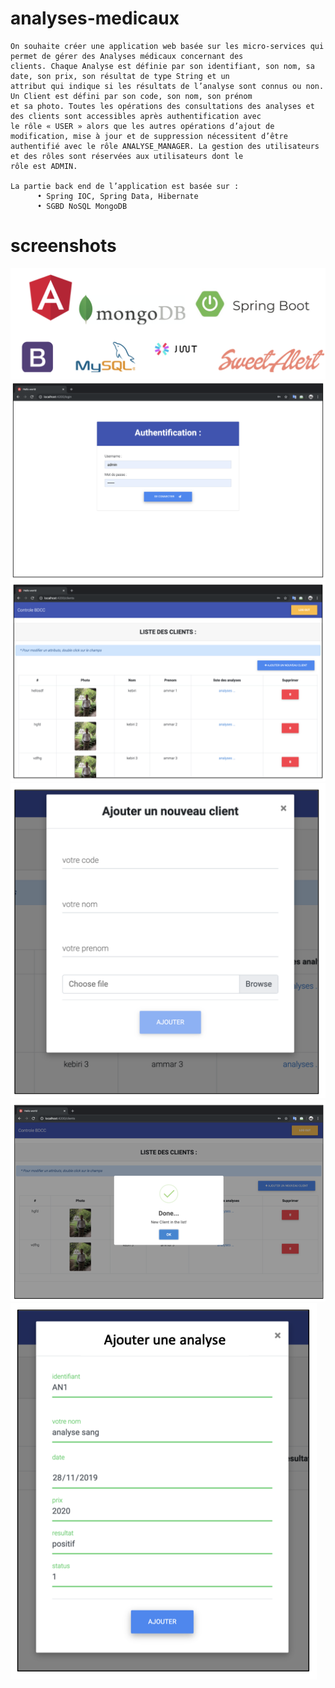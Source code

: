 # analyses-medicaux
```
On souhaite créer une application web basée sur les micro-services qui permet de gérer des Analyses médicaux concernant des
clients. Chaque Analyse est définie par son identifiant, son nom, sa date, son prix, son résultat de type String et un
attribut qui indique si les résultats de l’analyse sont connus ou non. Un Client est défini par son code, son nom, son prénom 
et sa photo. Toutes les opérations des consultations des analyses et des clients sont accessibles après authentification avec 
le rôle « USER » alors que les autres opérations d’ajout de modification, mise à jour et de suppression nécessitent d’être 
authentifié avec le rôle ANALYSE_MANAGER. La gestion des utilisateurs et des rôles sont réservées aux utilisateurs dont le 
rôle est ADMIN.

La partie back end de l’application est basée sur :
      • Spring IOC, Spring Data, Hibernate
      • SGBD NoSQL MongoDB
 ```    
# screenshots

![technologie](https://github.com/Ammarke/analyses-medicaux/blob/master/img/technologie.png)
![login](https://github.com/Ammarke/analyses-medicaux/blob/master/img/login.png)
![client](https://github.com/Ammarke/analyses-medicaux/blob/master/img/clients.png)
![add-client](https://github.com/Ammarke/analyses-medicaux/blob/master/img/addClient.png)
![alert](https://github.com/Ammarke/analyses-medicaux/blob/master/img/alert.png)
![add-analyse](https://github.com/Ammarke/analyses-medicaux/blob/master/img/addAnalyse.png)



